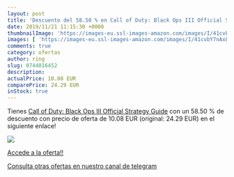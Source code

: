 ```yaml
---
layout: post
title: 'Descuento del 58.50 % en Call of Duty: Black Ops III Official Str'
date: 2019/11/21 11:15:30 +0000
thumbnailImage: 'https://images-eu.ssl-images-amazon.com/images/I/41cvbY7nAxL._SL200_.jpg'
images: [ 'https://images-eu.ssl-images-amazon.com/images/I/41cvbY7nAxL._SL200_.jpg' ]
comments: true
category: ofertas
author: ring
slug: 0744016452
description:
actualPrice: 10.08 EUR
comparePrice: 24.29 EUR
inStock: true
---
```


Tienes [Call of Duty: Black Ops III Official Strategy Guide](https://www.amazon.com/dp/0744016452/?tag=redken08-20) con un 58.50 % de descuento con precio de oferta de 10.08 EUR (original: 24.29 EUR) en el siguiente enlace!

[![](https://images-eu.ssl-images-amazon.com/images/I/41cvbY7nAxL._SL200_.jpg)](https://www.amazon.com/dp/0744016452/?tag=redken08-20)

[Accede a la oferta!!](https://www.amazon.com/dp/0744016452/?tag=redken08-20)

[Consulta otras ofertas en nuestro canal de telegram](https://t.me/s/ofertas25)
